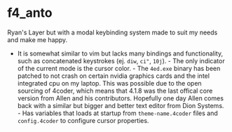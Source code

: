 # f4_anto

Ryan's Layer but with a modal keybinding system made to suit my needs and make me happy.

- It is somewhat similar to vim but lacks many bindings and functionality, such as concatenated keystrokes (ej. `diw`, `ci"`, `10j`).
                                                                                                            - The only indicator of the current mode is the cursor color.
                                                                                                            - The `4ed.exe` binary has been patched to not crash on certain nvidia graphics cards and the intel integrated cpu on my laptop. This was possible due to the open sourcing of 4coder, which means that 4.1.8 was the last offical core version from Allen and his contributors. Hopefully one day Allen comes back with a similar but bigger and better text editor from Dion Systems.
                                                                                                            - Has variables that loads at startup from `theme-name.4coder` files and `config.4coder` to configure cursor properties.